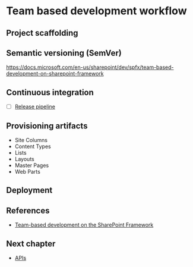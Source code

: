 # Team based development workflow

## Project scaffolding
## Semantic versioning (SemVer)
https://docs.microsoft.com/en-us/sharepoint/dev/spfx/team-based-development-on-sharepoint-framework
## Continuous integration
  - [ ] [Release pipeline](https://www.eliostruyf.com/configure-a-build-and-release-pipeline-for-your-sharepoint-framework-solution-deployments/)

## Provisioning artifacts
  * Site Columns
  * Content Types
  * Lists
  * Layouts
  * Master Pages
  * Web Parts

## Deployment

## References
  * [Team-based development on the SharePoint Framework](https://docs.microsoft.com/en-us/sharepoint/dev/spfx/team-based-development-on-sharepoint-framework)

## Next chapter
  * [APIs](../APIs/)
